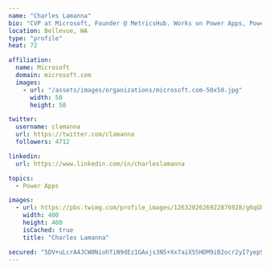 ```yaml
---
name: "Charles Lamanna"
bio: "CVP at Microsoft, Founder @ MetricsHub. Works on Power Apps, Power Automate, Power Virtual Agent, Common Data Service and Dynamics 365."
location: Bellevue, WA
type: "profile"
heat: 72

affiliation:
  name: Microsoft
  domain: microsoft.com
  images:
    - url: "/assets/images/organizations/microsoft.com-50x50.jpg"
      width: 50
      height: 50

twitter:
  username: clamanna
  url: https://twitter.com/clamanna
  followers: 4712

linkedin:
  url: https://www.linkedin.com/in/charleslamanna

topics:
  - Power Apps

images:
  - url: https://pbs.twimg.com/profile_images/1263202626922876928/g6qGbHZ-_400x400.jpg
    width: 400
    height: 400
    isCached: true
    title: "Charles Lamanna"

secured: "5DV+uLcrA4JCW0NiohTiN9dEz1GAxjs3N5+Xx7aiX55HDM9iB2ocr2yI7yepS4fXWkWtfhfdggwEjWhPT04+0bpT+9q2MfUl6oDuJNT8Gbz2oHh0q4/rMfZAwjHrW+OrM233lAQ3atHcE2HfbrqaxfZczwJ00V0wshE9tqBy0yKYLMS4A+rVzYowYPUdTUSUZeYwfNqAshDL08HD3KiS/vyEancwU58TZSaCNxZaoX8gm23fYfP7C/bmpRVIzykzcTM+LBSk7c69SbG2E4uV1pRSxnlqujKCkaE4BDVOYDAgGLj9whdCHnX9jsNSQOwk0ymg8kU5/9LB4JZjuLbQ4UcMK/sSmMTVzAArS9MUBqU6OfagoNDDhx53/u/cC3AEaMM+tJYVE62D3MoUTFYaLfi3+KsM43ga53EqTaxeFhc=;e+NuwYoKVahbyg+zXHcQRg=="
---
```


